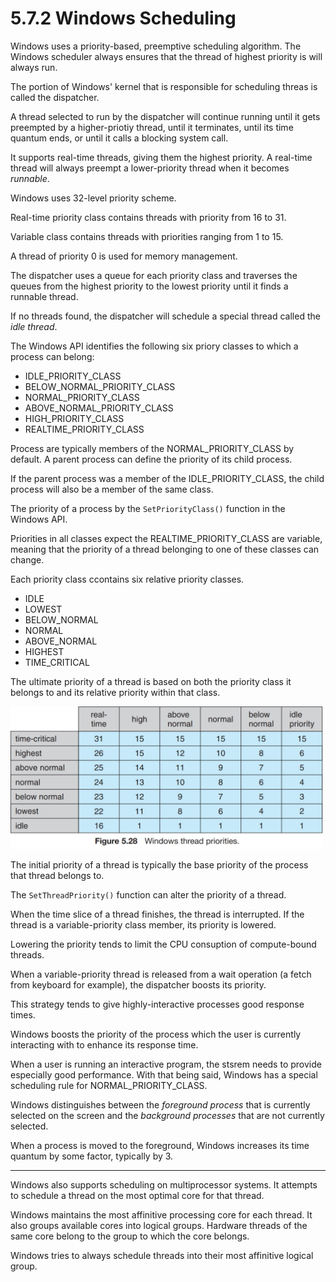 # 5.7.2 Windows Scheduling

Windows uses a priority-based, preemptive scheduling algorithm. The Windows scheduler always ensures that the thread of highest priority is will always run.

The portion of Windows' kernel that is responsible for scheduling threas is called the dispatcher.

A thread selected to run by the dispatcher will continue running until it gets preempted by a higher-priotiy thread, until it terminates, until its time quantum ends, or until it calls a blocking system call.

It supports real-time threads, giving them the highest priority. A real-time thread will always preempt a lower-priority thread when it becomes _runnable_.

Windows uses 32-level priority scheme.

Real-time priority class contains threads with priority from 16 to 31.

Variable class contains threads with priorities ranging from 1 to 15.

A thread of priority 0 is used for memory management.

The dispatcher uses a queue for each priority class and traverses the queues from the highest priority to the lowest priority until it finds a runnable thread.

If no threads found, the dispatcher will schedule a special thread called the _idle thread_.

The Windows API identifies the following six priory classes to which a process can belong:

* IDLE_PRIORITY_CLASS
* BELOW_NORMAL_PRIORITY_CLASS
* NORMAL_PRIORITY_CLASS
* ABOVE_NORMAL_PRIORITY_CLASS
* HIGH_PRIORITY_CLASS
* REALTIME_PRIORITY_CLASS

Process are typically members of the NORMAL_PRIORITY_CLASS by default. A parent process can define the priority of its child process.

If the parent process was a member of the IDLE_PRIORITY_CLASS, the child process will also be a member of the same class.

The priority of a process by the `SetPriorityClass()` function in the Windows API.

Priorities in all classes expect the REALTIME_PRIORITY_CLASS are variable, meaning that the priority of a thread belonging to one of these classes can change.

Each priority class ccontains six relative priority classes.

* IDLE
* LOWEST
* BELOW_NORMAL
* NORMAL
* ABOVE_NORMAL
* HIGHEST
* TIME_CRITICAL

The ultimate priority of a thread is based on both the priority class it belongs to and its relative priority within that class.

<img src="../imgs/5.28.jpg" width=500 alt="Figure 2.28 in the textbook">

The initial priority of a thread is typically the base priority of the process that thread belongs to.

The `SetThreadPriority()` function can alter the priority of a thread.

When the time slice of a thread finishes, the thread is interrupted. If the thread is a variable-priority class member, its priority is lowered.

Lowering the priority tends to limit the CPU consuption of compute-bound threads.

When a variable-priority thread is released from a wait operation (a fetch from keyboard for example), the dispatcher boosts its priority.

This strategy tends to give highly-interactive processes good response times.

Windows boosts the priority of the process which the user is currently interacting with to enhance its response time.

When a user is running an interactive program, the stsrem needs to provide especially good performance. With that being said, Windows has a special scheduling rule for NORMAL_PRIORITY_CLASS.

Windows distinguishes between the _foreground process_ that is currently selected on the screen and the _background processes_ that are not currently selected.

When a process is moved to the foreground, Windows increases its time quantum by some factor, typically by 3.

___

Windows also supports scheduling on multiprocessor systems. It attempts to schedule a thread on the most optimal core for that thread.

Windows maintains the most affinitive processing core for each thread. It also groups available cores into logical groups. Hardware threads of the same core belong to the group to which the core belongs.

Windows tries to always schedule threads into their most affinitive logical group.
